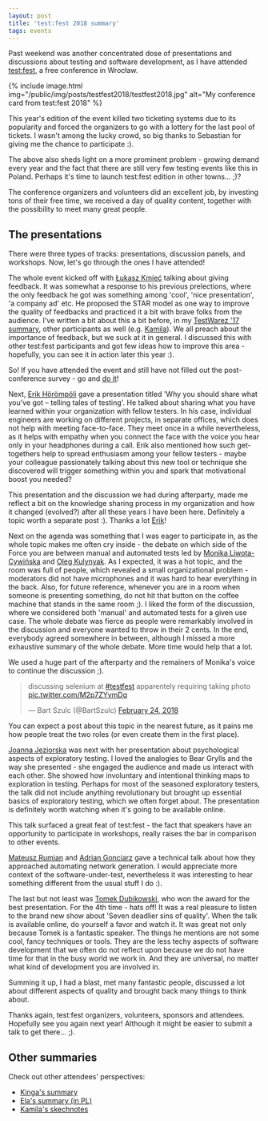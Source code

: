 ```yaml
---
layout: post
title: 'test:fest 2018 summary'
tags: events
---
```


Past weekend was another concentrated dose of presentations and discussions about testing and software development, as I have attended [test:fest](http://testfest.pl/), a free conference in Wrocław.

{% include image.html img="/public/img/posts/testfest2018/testfest2018.jpg" alt="My conference card from test:fest 2018" %}

<!--more-->
This year's edition of the event killed two ticketing systems due to its popularity and forced the organizers to go with a lottery for the last pool of tickets. I wasn't among the lucky crowd, so big thanks to Sebastian for giving me the chance to participate :).

The above also sheds light on a more prominent problem - growing demand every year and the fact that there are still very few testing events like this in Poland. Perhaps it's time to launch test:fest edition in other towns... ;)?

The conference organizers and volunteers did an excellent job, by investing tons of their free time, we received a day of quality content, together with the possibility to meet many great people.

## The presentations

There were three types of tracks: presentations, discussion panels, and workshops.
Now, let's go through the ones I have attended!

The whole event kicked off with [Łukasz Kmieć](http://testfest.pl/en/speaker/lukasz-kmiec/) talking about giving feedback. It was somewhat a response to his previous prelections, where the only feedback he got was something among 'cool', 'nice presentation', 'a company ad' etc. He proposed the STAR model as one way to improve the quality of feedbacks and practiced it a bit with brave folks from the audience.
I've written a bit about this a bit before, in my [TestWarez '17 summary](https://automatingguy.com/2017/11/22/testwarez-2017-summary/), other participants as well (e.g. [Kamila]( https://twitter.com/MrozekKamila/status/932274415143915521)). We all preach about the importance of feedback, but we suck at it in general. I discussed this with other test:fest participants and got few ideas how to improve this area - hopefully, you can see it in action later this year :).

So! If you have attended the event and still have not filled out the post-conference survey - go and [do it](https://goo.gl/forms/fbX2OPVqEJaB6sph1)!

Next, [Erik Hörömpöli](http://testfest.pl/en/speaker/erik-horompoli/) gave a presentation titled 'Why you should share what you’ve got – telling tales of testing'. He talked about sharing what you have learned within your organization with fellow testers. In his case, individual engineers are working on different projects, in separate offices, which does not help with meeting face-to-face. They meet once in a while nevertheless, as it helps with empathy when you connect the face with the voice you hear only in your headphones during a call. Erik also mentioned how such get-togethers help to spread enthusiasm among your fellow testers - maybe your colleague passionately talking about this new tool or technique she discovered will trigger something within you and spark that motivational boost you needed?

This presentation and the discussion we had during afterparty, made me reflect a bit on the knowledge sharing process in my organization and how it changed (evolved?) after all these years I have been here. Definitely a topic worth a separate post :). Thanks a lot [Erik](https://twitter.com/erikhun)!

Next on the agenda was something that I was eager to participate in, as the whole topic makes me often cry inside - the debate on which side of the Force you are between manual and automated tests led by [Monika Liwota-Cywińska](http://testfest.pl/en/speaker/monika-lichota-cywinska/) and [Oleg Kulynyak](http://testfest.pl/en/speaker/oleg-kulynyak/). As I expected, it was a hot topic, and the room was full of people, which revealed a small organizational problem - moderators did not have microphones and it was hard to hear everything in the back. Also, for future reference, whenever you are in a room when someone is presenting something, do not hit that button on the coffee machine that stands in the same room ;).
I liked the form of the discussion, where we considered both 'manual' and automated tests for a given use case. The whole debate was fierce as people were remarkably involved in the discussion and everyone wanted to throw in their 2 cents. In the end, everybody agreed somewhere in between, although I missed a more exhaustive summary of the whole debate. More time would help that a lot.

We used a huge part of the afterparty and the remainers of Monika's voice to continue the discussion ;).

<blockquote class="twitter-tweet" data-lang="en"><p lang="en" dir="ltr">discussing selenium at <a href="https://twitter.com/hashtag/testfest?src=hash&amp;ref_src=twsrc%5Etfw">#testfest</a> apparentely requiring taking photo <a href="https://t.co/M2p7ZYvmDq">pic.twitter.com/M2p7ZYvmDq</a></p>&mdash; Bart Szulc (@BartSzulc) <a href="https://twitter.com/BartSzulc/status/967527267667726339?ref_src=twsrc%5Etfw">February 24, 2018</a></blockquote>
<script async src="https://platform.twitter.com/widgets.js" charset="utf-8"></script>

You can expect a post about this topic in the nearest future, as it pains me how people treat the two roles (or even create them in the first place).

[Joanna Jeziorska](http://testfest.pl/en/speaker/joanna-jeziorska/) was next with her presentation about psychological aspects of exploratory testing. I loved the analogies to Bear Grylls and the way she presented - she engaged the audience and made us interact with each other. She showed how involuntary and intentional thinking maps to exploration in testing. Perhaps for most of the seasoned exploratory testers, the talk did not include anything revolutionary but brought up essential basics of exploratory testing, which we often forget about. The presentation is definitely worth watching when it's going to be available online.

This talk surfaced a great feat of test:fest - the fact that speakers have an opportunity to participate in workshops, really raises the bar in comparison to other events.

[Mateusz Rumian](http://testfest.pl/en/speaker/mateusz-rumian/) and [Adrian Gonciarz](http://testfest.pl/en/speaker/adrian-gonciarz/) gave a technical talk about how they approached automating network generation. I would appreciate more context of the software-under-test, nevertheless it was interesting to hear something different from the usual stuff I do :).

The last but not least was [Tomek Dubikowski](http://testfest.pl/en/speaker/tomasz-dubikowski/), who won the award for the best presentation. For the 4th time - hats off! It was a real pleasure to listen to the brand new show about 'Seven deadlier sins of quality'. When the talk is available online, do yourself a favor and watch it. It was great not only because Tomek is a fantastic speaker. The things he mentions are not some cool, fancy techniques or tools. They are the less techy aspects of software development that we often do not reflect upon because we do not have time for that in the busy world we work in. And they are universal, no matter what kind of development you are involved in.

Summing it up, I had a blast, met many fantastic people, discussed a lot about different aspects of quality and brought back many things to think about.

Thanks again, test:fest organizers, volunteers, sponsors and attendees. Hopefully see you again next year! Although it might be easier to submit a talk to get there... ;).

## Other summaries

Check out other attendees' perspectives:
- [Kinga's summary](https://kingatest.wordpress.com/2018/02/24/testfest-2018-the-real-pearl-among-pl-testing-conferences/)
- [Ela's summary (in PL)](https://blog.speednet.pl/testfest-wroclaw/)
- [Kamila's skechnotes](https://twitter.com/search?q=%23testfest%20%23sketchnote&src=typd)
